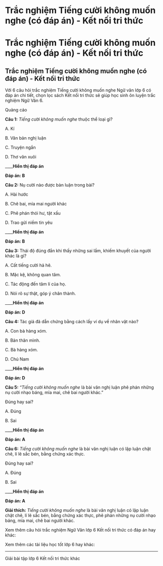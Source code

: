 # Trắc nghiệm Tiếng cười không muốn nghe (có đáp án) - Kết nối tri thức

# Trắc nghiệm Tiếng cười không muốn nghe (có đáp án) - Kết nối tri thức

## Trắc nghiệm Tiếng cười không muốn nghe (có đáp án) - Kết nối tri thức

Với 6 câu hỏi trắc nghiệm Tiếng cười không muốn nghe Ngữ văn lớp 6 có đáp án chi tiết, chọn lọc sách Kết nối tri thức sẽ giúp học sinh ôn luyện trắc nghiệm Ngữ Văn 6.

Quảng cáo

**Câu 1:** _Tiếng cười không muốn nghe_ thuộc thể loại gì?

A. Kí

B. Văn bản nghị luận

C. Truyện ngắn

D. Thơ văn xuôi

____**Hiển thị đáp án**

**Đáp án: B**

**Câu 2:** Nụ cười nào được bàn luận trong bài?

A. Hài hước

B. Chê bai, mỉa mai người khác

C. Phê phán thói hư, tật xấu

D. Trao gửi niềm tin yêu

____**Hiển thị đáp án**

**Đáp án: B**

**Câu 3:** Thái độ đúng đắn khi thấy những sai lầm, khiếm khuyết của người khác là gì?

A. Cất tiếng cười hả hê.

B. Mặc kệ, không quan tâm.

C. Tác động đến tâm lí của họ.

D. Nói rõ sự thật, góp ý chân thành.

____**Hiển thị đáp án**

**Đáp án: D**

**Câu 4:** Tác giả đã dẫn chứng bằng cách lấy ví dụ về nhân vật nào?

A. Con bà hàng xóm.

B. Bản thân mình.

C. Bà hàng xóm.

D. Chú Nam

____**Hiển thị đáp án**

**Đáp án: D**

**Câu 5:** _“Tiếng cười không muốn nghe_ là bài văn nghị luận phê phán những nụ cười nhạo báng, mỉa mai, chê bai người khác.” 

Đúng hay sai?

A. Đúng

B. Sai

____**Hiển thị đáp án**

**Đáp án: A**

**Câu 6:** _Tiếng cười không muốn nghe_ là bài văn nghị luận có lập luận chặt chẽ, lí lẽ sắc bén, bằng chứng xác thực.

Đúng hay sai?

A. Đúng

B. Sai

____**Hiển thị đáp án**

**Đáp án: A**

**Giải thích:** _Tiếng cười không muốn nghe_ là bài văn nghị luận có lập luận chặt chẽ, lí lẽ sắc bén, bằng chứng xác thực, phê phán những nụ cười nhạo báng, mỉa mai, chê bai người khác.

Xem thêm câu hỏi trắc nghiệm Ngữ Văn lớp 6 Kết nối tri thức có đáp án hay khác:

Xem thêm các tài liệu học tốt lớp 6 hay khác:

* * *

Giải bài tập lớp 6 Kết nối tri thức khác
